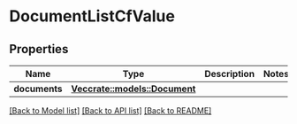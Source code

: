 # DocumentListCfValue

## Properties

Name | Type | Description | Notes
------------ | ------------- | ------------- | -------------
**documents** | [**Vec<crate::models::Document>**](Document.md) |  | 

[[Back to Model list]](../README.md#documentation-for-models) [[Back to API list]](../README.md#documentation-for-api-endpoints) [[Back to README]](../README.md)


